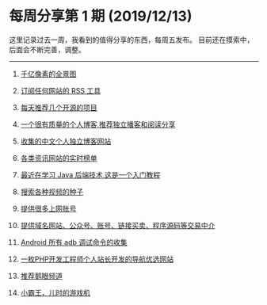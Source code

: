 # 每周分享第 1 期 (2019/12/13)

这里记录过去一周，我看到的值得分享的东西，每周五发布。
目前还在摸索中，后面会不断完善，调整。

---

1. [千亿像素的全景图](http://www.bigpixel.cn/)


2. [订阅任何网站的 RSS 工具](https://github.com/DIYgod/RSSHub)


3. [每天推荐几个开源的项目](https://github.com/guanguans/favorite-link)


4. [一个很有质量的个人博客,推荐独立播客和阅读分享](https://emmmme.com)


5. [收集的中文个人独立博客网站](https://github.com/timqian/chinese-independent-blogs)


6. [各类资讯网站的实时榜单](https://tophub.today/)


7. [最近在学习 Java 后端技术,这是一个入门教程](https://github.com/JeffLi1993/springboot-learning-example)


8. [搜索各种视频的种子](https://github.com/xiandanin/magnetW)


9. [提供很多上网账号](https://free-ss.site/)


10. [提供域名网站、公众号、账号、链接买卖、程序源码等交易中介](https://www.a5.net/)


11. [Android 所有 adb 调试命令的收集](https://github.com/mzlogin/awesome-adb)


12. [一枚PHP开发工程师个人站长开发的导航优选网站](https://nav.dreamthere.com/)


13. [推荐鹅眼频道](https://new.qq.com/ch/photo/)


14. [小霸王，儿时的游戏机](https://www.yikm.net/)
